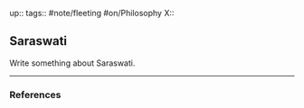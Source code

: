 up::
tags:: #note/fleeting #on/Philosophy
X:: 

## Saraswati

Write something about Saraswati. 

---

### References